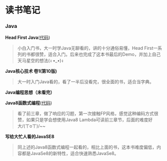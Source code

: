# 读书笔记

### Java

**Head First Java**([代码](https://github.com/hdonghong/JavaProject/tree/master/percussionplayer))

> 小白入门书，大一时学Java无聊看的，讲的十分通俗易懂，Head First一系列的书都很赞，适合入门。后来也完成了这本书最后的Demo，并加上自己天马星空的想法(ง •_•)ง

**Java核心技术 卷1(第10版)**

> 大一时入门Java看的，看了一半后没看完，很全面的书，适合当字典。

**Java编程思想（未看完）**

**Java8函数式编程**([代码](https://github.com/hdonghong/reading-notes/tree/master/java8funcprog))

> 看了前三章，做了响应的习题，第一次接触FP风格，感觉这种编码方式很赞，如果只是学会想使用Java8 Lambda可读前三章节，后面的难度好大/(ㄒoㄒ)/~~

**写给大忙人看的JavaSE8**

> 同上述的Java8函数式编程一起看的，相比上面的书，这本书难度偏低，内容都是JavaSe8的新特性，适合快速熟悉JavaSe8。



